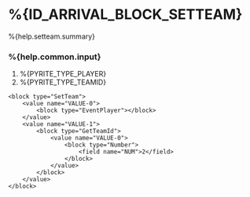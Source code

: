 # %{ID_ARRIVAL_BLOCK_SETTEAM}

%{help.setteam.summary}

### %{help.common.input}

1. %{PYRITE_TYPE_PLAYER}
2. %{PYRITE_TYPE_TEAMID}

```
<block type="SetTeam">
    <value name="VALUE-0">
        <block type="EventPlayer"></block>
    </value>
    <value name="VALUE-1">
        <block type="GetTeamId">
            <value name="VALUE-0">
                <block type="Number">
                    <field name="NUM">2</field>
                </block>
            </value>
        </block>
    </value>
</block>
```
